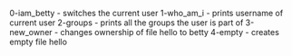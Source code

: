 0-iam_betty - switches the current user
1-who_am_i - prints username of current user
2-groups - prints all the groups the user is part of
3-new_owner - changes ownership of file hello to betty
4-empty - creates empty file hello